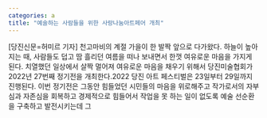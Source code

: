 ```yaml
---
categories: a
title: "예술하는 사람들을 위한 사랑나눔아트페어 개최"
---
```

[당진신문=허미르 기자] 천고마비의 계절 가을이 한 발짝 앞으로 다가왔다. 하늘이 높아지는 때, 사람들도 덥고 땀 흘리던 여름을 떠나 보내면서 한껏 여유로운 마음을 가지게 된다. 치열했던 일상에서 살짝 멀어져 여유로운 마음을 채우기 위해서 당진미술협회가 2022년 27번째 정기전을 개최한다.2022 당진 아트 페스티벌은 23일부터 29일까지 진행된다. 이번 정기전은 그동안 힘들었던 시민들의 마음을 위로해주고 작가로서의 자부심과 자존심을 회복하고 경제적으로 힘들어서 작업을 못 하는 일이 없도록 예술 선순환을 구축하고 발전시키는데 그